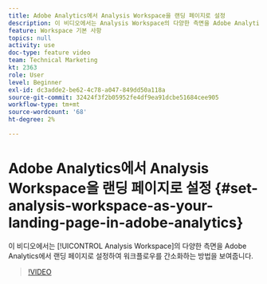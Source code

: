 ```yaml
---
title: Adobe Analytics에서 Analysis Workspace을 랜딩 페이지로 설정
description: 이 비디오에서는 Analysis Workspace의 다양한 측면을 Adobe Analytics에서 랜딩 페이지로 설정하여 워크플로우를 간소화하는 방법을 보여줍니다.
feature: Workspace 기본 사항
topics: null
activity: use
doc-type: feature video
team: Technical Marketing
kt: 2363
role: User
level: Beginner
exl-id: dc3adde2-be62-4c78-a047-849dd50a118a
source-git-commit: 32424f3f2b05952fe4df9ea91dcbe51684cee905
workflow-type: tm+mt
source-wordcount: '68'
ht-degree: 2%

---
```


# Adobe Analytics에서 Analysis Workspace을 랜딩 페이지로 설정 {#set-analysis-workspace-as-your-landing-page-in-adobe-analytics}

이 비디오에서는 [!UICONTROL Analysis Workspace]의 다양한 측면을 Adobe Analytics에서 랜딩 페이지로 설정하여 워크플로우를 간소화하는 방법을 보여줍니다.

>[!VIDEO](https://video.tv.adobe.com/v/25459/?quality=12)
